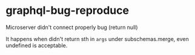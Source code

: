 # graphql-bug-reproduce
Microserver didn't connect properly bug (return null)

It happens when didn't return sth in ```args``` under subschemas.merge, even undefined is acceptable.
